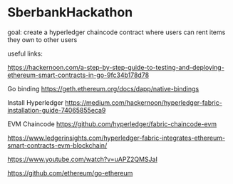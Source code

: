 # SberbankHackathon

goal: create a hyperledger chaincode contract where users can rent items they own to other users



useful links:

https://hackernoon.com/a-step-by-step-guide-to-testing-and-deploying-ethereum-smart-contracts-in-go-9fc34b178d78


Go binding
https://geth.ethereum.org/docs/dapp/native-bindings

Install Hyperledger
https://medium.com/hackernoon/hyperledger-fabric-installation-guide-74065855eca9

EVM Chaincode
https://github.com/hyperledger/fabric-chaincode-evm

https://www.ledgerinsights.com/hyperledger-fabric-integrates-ethereum-smart-contracts-evm-blockchain/

https://www.youtube.com/watch?v=uAPZ2QMSJaI

https://github.com/ethereum/go-ethereum
